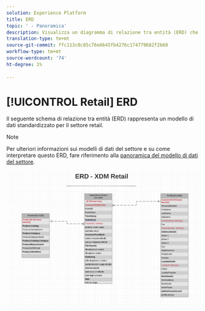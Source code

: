 ```yaml
---
solution: Experience Platform
title: ERD
topic: ' - Panoramica'
description: Visualizza un diagramma di relazione tra entità (ERD) che descrive un modello di dati standardizzato per il settore retail, compatibile con Experience Data Model (XDM) per l’utilizzo in Adobe Experience Platform.
translation-type: tm+mt
source-git-commit: ffc113c0c85c76e6645fb4276c174779682f2b60
workflow-type: tm+mt
source-wordcount: '74'
ht-degree: 1%

---
```



# [!UICONTROL Retail] ERD

Il seguente schema di relazione tra entità (ERD) rappresenta un modello di dati standardizzato per il settore retail.

>[!NOTE]
>
>Per ulteriori informazioni sui modelli di dati del settore e su come interpretare questo ERD, fare riferimento alla [panoramica del modello di dati del settore](./overview.md).

![](../../images/industries/retail.png)